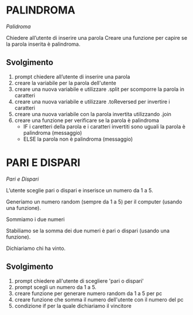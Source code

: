 PALINDROMA
===

*Palidroma*

Chiedere all’utente di inserire una parola
Creare una funzione per capire se la parola inserita è palindroma.


## Svolgimento
1. prompt chiedere all’utente di inserire una parola 
2. creare la variabile per la parola dell'utente  
3. creare una nuova variabile e utilizzare .split per scomporre la parola in caratteri
4. creare una nuova variabile e utilizzare .toReversed per invertire i caratteri
5. creare una nuova variabile con la parola invertita utilizzando .join   
6. creare una funzione per verificare se la parola è palindroma 
    - IF i caretteri della parola e i caratteri invertiti sono uguali la parola è palindroma (messaggio)
    - ELSE la parola non è palindroma (messaggio)


PARI E DISPARI
===
*Pari e Dispari*

L’utente sceglie pari o dispari e inserisce un numero da 1 a 5.

Generiamo un numero random (sempre da 1 a 5) per il computer (usando una funzione).

Sommiamo i due numeri

Stabiliamo se la somma dei due numeri è pari o dispari (usando una funzione).

Dichiariamo chi ha vinto.

## Svolgimento
1. prompt chiedere all'utente di scegliere 'pari o dispari'
2. prompt scegli un numero da 1 a 5.
3. creare funzione per generare numero random da 1 a 5 per pc
4. creare funzione che somma il numero dell'utente con il numero del pc
5. condizione if per la quale dichiariamo il vincitore